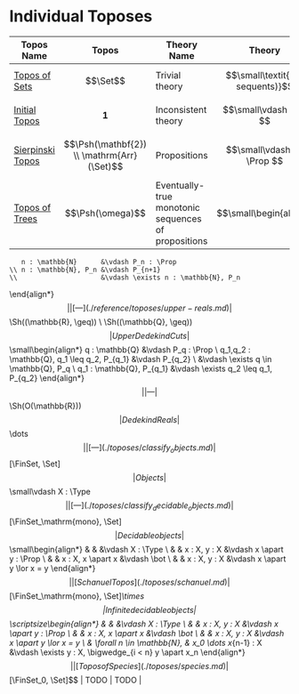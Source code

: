 # Individual Toposes

| Topos Name | Topos | Theory Name | Theory |
|-|-|-|-|
| [Topos of Sets](./toposes/sets.md) | $$\Set$$ | Trivial theory | $$\small\textit{(no sequents)}$$ |
| [Initial Topos](./toposes/initial.md) | $$\mathbf{1}$$ | Inconsistent theory | $$\small\vdash \bot $$ |
| [Sierpinski Topos](./toposes/sierpinski.md) | $$\Psh(\mathbf{2}) \\ \mathrm{Arr}(\Set)$$ | Propositions | $$\small\vdash P : \Prop $$ |
| [Topos of Trees](./toposes/trees.md) | $$\Psh(\omega)$$ | Eventually-true monotonic sequences of propositions | $$\small\begin{align*}
       n : \mathbb{N}      &\vdash P_n : \Prop
    \\ n : \mathbb{N}, P_n &\vdash P_{n+1}
    \\                     &\vdash \exists n : \mathbb{N}, P_n
\end{align*}$$ |
| [—](./reference/toposes/upper-reals.md) | $$\Sh((\mathbb{R}, \geq)) \\ \Sh((\mathbb{Q}, \geq))$$ | Upper Dedekind Cuts | $$\small\begin{align*}
       q : \mathbb{Q}                              &\vdash P_q : \Prop
    \\ q_1,q_2 : \mathbb{Q}, q_1 \leq q_2, P_{q_1} &\vdash P_{q_2}
    \\                                             &\vdash \exists q \in \mathbb{Q}, P_q
    \\ q_1 : \mathbb{Q},                   P_{q_1} &\vdash \exists q_2 \leq q_1, P_{q_2}
\end{align*}$$ |
| — | $$\Sh(O(\mathbb{R}))$$ | Dedekind Reals | $$\dots$$ |
| [—](./toposes/classify_objects.md) | $$[\FinSet, \Set]$$ | Objects | $$\small\vdash X : \Type $$ |
| [—](./toposes/classify_decidable_objects.md) | $$[\FinSet_\mathrm{mono}, \Set]$$ | Decidable objects | $$\small\begin{align*}
    &                                      &                                        &\vdash X : \Type
    \\ &                                   & x : X, y : X                           &\vdash x \apart y : \Prop
    \\ &                                   & x : X, x \apart x                      &\vdash \bot
    \\ &                                   & x : X, y : X                           &\vdash x \apart y \lor x = y
\end{align*}$$ |
| [Schanuel Topos](./toposes/schanuel.md) | $$[\FinSet_\mathrm{mono}, \Set]_\times$$ | Infinite decidable objects | $$\scriptsize\begin{align*}
    &                                      &                                        &\vdash X : \Type
    \\ &                                   & x : X, y : X                           &\vdash x \apart y : \Prop
    \\ &                                   & x : X, x \apart x                      &\vdash \bot
    \\ &                                   & x : X, y : X                           &\vdash x \apart y \lor x = y
    \\ & \forall n \in \mathbb{N},         & x_0 \dots x_{n-1} : X                  &\vdash \exists y : X, \bigwedge_{i < n} y \apart x_n
\end{align*}$$ |
| [Topos of Species](./toposes/species.md) | $$[\FinSet_0, \Set]$$ | TODO | TODO |
